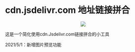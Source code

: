 # cdn.jsdelivr.com 地址链接拼合
<p align="center">
  <img src="https://cdn.jsdelivr.net/gh/zhangsixiang/tqlFile@master/file1/jscdn.gif">
</p>
<p>这是一个简化使用cdn.Jsdelivr.com链接拼合的小工具</p>
<p>2021/5/1：新增图片预览功能</p>